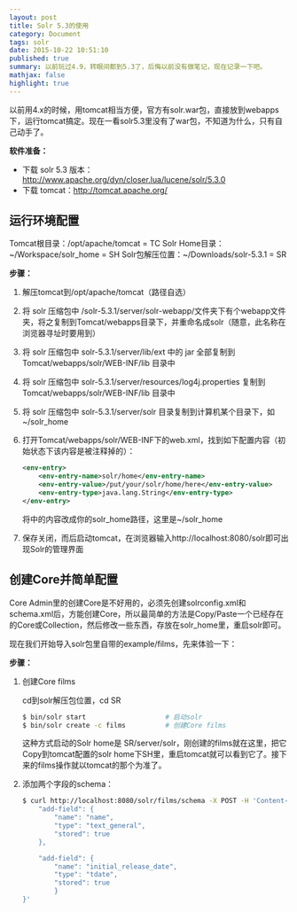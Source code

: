 ```yaml
---
layout: post
title: Solr 5.3的使用
category: Document
tags: solr
date: 2015-10-22 10:51:10
published: true
summary: 以前玩过4.9，转眼间都到5.3了，后悔以前没有做笔记，现在记录一下吧。
mathjax: false
highlight: true
---
```


以前用4.x的时候，用tomcat相当方便，官方有solr.war包，直接放到webapps下，运行tomcat搞定。现在一看solr5.3里没有了war包，不知道为什么，只有自己动手了。

**软件准备：**

- 下载 solr 5.3 版本：http://www.apache.org/dyn/closer.lua/lucene/solr/5.3.0
- 下载 tomcat：http://tomcat.apache.org/

## 运行环境配置

Tomcat根目录：/opt/apache/tomcat = TC
Solr Home目录：~/Workspace/solr_home = SH
Solr包解压位置：~/Downloads/solr-5.3.1 = SR

**步骤：**

1. 解压tomcat到/opt/apache/tomcat（路径自选）
2. 将 solr 压缩包中 /solr-5.3.1/server/solr-webapp/文件夹下有个webapp文件夹，将之复制到Tomcat/webapps目录下，并重命名成solr（随意，此名称在浏览器寻址时要用到）
3. 将 solr 压缩包中 solr-5.3.1/server/lib/ext 中的 jar 全部复制到 Tomcat/webapps/solr/WEB-INF/lib 目录中
4. 将 solr 压缩包中 solr-5.3.1/server/resources/log4j.properties 复制到Tomcat/webapps/solr/WEB-INF/lib 目录中
5. 将 solr 压缩包中 solr-5.3.1/server/solr 目录复制到计算机某个目录下，如~/solr_home
6. 打开Tomcat/webapps/solr/WEB-INF下的web.xml，找到如下配置内容（初始状态下该内容是被注释掉的）：

    ```xml
    <env-entry>
        <env-entry-name>solr/home</env-entry-name>
        <env-entry-value>/put/your/solr/home/here</env-entry-value>
        <env-entry-type>java.lang.String</env-entry-type>
    </env-entry>
    ```
    将<env-entry-value>中的内容改成你的solr_home路径，这里是~/solr_home

7. 保存关闭，而后启动tomcat，在浏览器输入http://localhost:8080/solr即可出现Solr的管理界面

## 创建Core并简单配置

Core Admin里的创建Core是不好用的，必须先创建solrconfig.xml和schema.xml后，方能创建Core，所以最简单的方法是Copy/Paste一个已经存在的Core或Collection，然后修改一些东西，存放在solr_home里，重启solr即可。

现在我们开始导入solr包里自带的example/films，先来体验一下：

**步骤：**

1. 创建Core films

    cd到solr解压包位置，cd SR

    ```bash
    $ bin/solr start                    # 启动solr
    $ bin/solr create -c films          # 创建Core films
    ```

    这种方式启动的Solr home是 SR/server/solr，刚创建的films就在这里，把它Copy到tomcat配置的solr home下SH里，重启tomcat就可以看到它了。接下来的films操作就以tomcat的那个为准了。

2. 添加两个字段的schema：

    ```bash
    $ curl http://localhost:8080/solr/films/schema -X POST -H 'Content-type:application/json' --data-binary '{
        "add-field": {
            "name": "name",
            "type": "text_general",
            "stored": true
        },

        "add-field": {
            "name": "initial_release_date",
            "type": "tdate",
            "stored": true
            }
    }'
    ```
